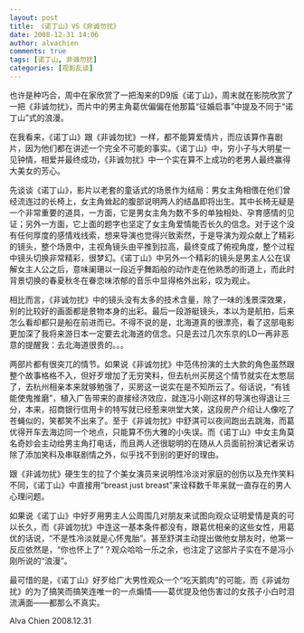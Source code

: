 ```yaml
---
layout: post
title: 《诺丁山》VS《非诚勿扰》
date: 2008-12-31 14:06
author: alvachien
comments: true
tags: [诺丁山, 非诚勿扰]
categories: [观影乱谈]
---
```



也许是种巧合，周中在家欣赏了一把淘来的D9版《诺丁山》，周末就在影院欣赏了一把《非诚勿扰》，而片中的男主角葛优偏偏在他那篇“征婚启事”中提及不同于“诺丁山”式的浪漫。

在我看来，《诺丁山》跟《非诚勿扰》一样，都不能算爱情片，而应该算作喜剧片，因为他们都在讲述一个完全不可能的事实。《诺丁山》中，穷小子与大明星一见钟情，相爱并最终成功，《非诚勿扰》中一个实在算不上成功的老男人最终赢得大美女的芳心。

先谈谈《诺丁山》，影片以老套的童话式的场景作为结局：男女主角相偎在他们曾经流连过的长椅上，女主角耸起的腹部说明两人的结晶即将出生。其中长椅无疑是一个非常重要的道具，一方面，它是男女主角为数不多的单独相处、孕育感情的见证；另外一方面，它上面的题字也坚定了女主角爱情能否长久的信念。对于这个没有任何厚度的感情戏线索，想来导演也觉得兴致索然，于是导演为观众献上了精彩的镜头，整个场景中，主视角镜头由平推到拉高，最终变成了俯视角度，整个过程中镜头切换非常精彩，很梦幻。《诺丁山》中另外一个精彩的镜头是男主人公在误解女主人公之后，意味阑珊以一段近乎舞蹈般的动作走在他熟悉的街道上，而此时背景切换的春夏秋冬在眷恋味浓郁的音乐中显得格外出彩，叹为观止。

相比而言，《非诚勿扰》中的镜头没有太多的技术含量，除了一味的浅景深效果，别的比较好的画面都是景物本身的出彩。最后一段游艇镜头，本以为是航拍，后来怎么看却都只是船在前进而已。不得不说的是，北海道真的很漂亮，看了这部电影更加深了我将来游日本一定要去北海道的信念。只是去过几次东京的LD一再非恶意的提醒我：去北海道很贵的。。。

两部片都有很突兀的情节。如果说《非诚勿扰》中范伟扮演的土大款的角色虽然跟整个故事格格不入，但好歹增加了无穷笑料，但去杭州买房这个情节就实在太憋屈了，去杭州相亲本来就够勉强了，买房这一说实在是不知所云了。俗话说，“有钱能使鬼推磨”，植入广告带来的直接经济效应，就连冯小刚这样的导演也得退让三分，本来，招商银行信用卡的特写就已经惹来哄堂大笑，这段房产介绍让人像吃了苍蝇似的，笑都笑不出来了。至于《非诚勿扰》中舒淇可以夜间跑出去跳海，而葛优得开车去海边同一个地点，只能算不伤大雅的小失误。而《诺丁山》中女主角莫名奇妙会主动给男主角打电话，而且两人还很聪明的在随从人员面前扮演记者采访除了添加笑料及串联剧情之外，似乎找不到别的更好的理由。

跟《非诚勿扰》硬生生的拉了个美女演员来说明性冷淡对家庭的创伤以及充作笑料不同，《诺丁山》中直接用“breast just breast”来诠释数千年来就一直存在的男人心理问题。

如果说《诺丁山》中好歹用男主人公周围几对朋友来试图向观众证明爱情是真的可以长久，而《非诚勿扰》中连这一基本条件都没有，跟葛优相亲的这些女性，用葛优的话说，“不是性冷淡就是心怀鬼胎”。甚至舒淇主动提出做他女朋友时，他第一反应依然是，“你也怀上了”？观众哈哈一乐之余，也注定了这部片子实在不是冯小刚所说的“浪漫”。

最可惜的是，《诺丁山》好歹给广大男性观众一个“吃天鹅肉”的可能，而《非诚勿扰》的为了搞笑而搞笑连唯一的一点煽情——葛优提及他伤害过的女孩子小白时泪流满面——都那么不真实。

Alva Chien
2008.12.31

